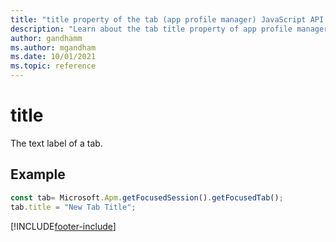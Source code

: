 ```yaml
---
title: "title property of the tab (app profile manager) JavaScript API Reference | MicrosoftDocs"
description: "Learn about the tab title property of app profile manager in Customer Service workspace."
author: gandhamm
ms.author: mgandham
ms.date: 10/01/2021
ms.topic: reference
---
```


# title

The text label of a tab.

## Example

```JavaScript
const tab= Microsoft.Apm.getFocusedSession().getFocusedTab();
tab.title = "New Tab Title";
```

[!INCLUDE[footer-include](../../../../includes/footer-banner.md)]
